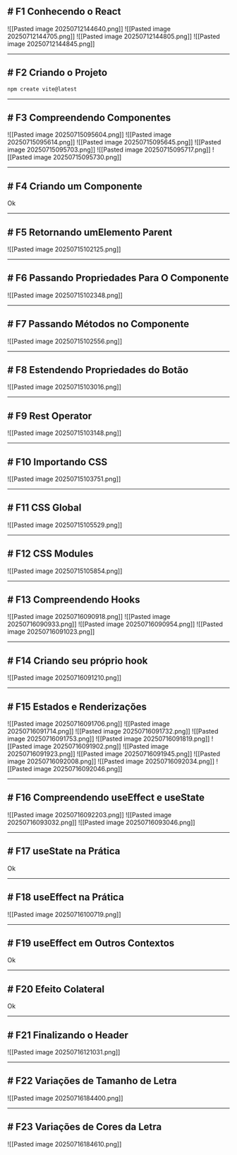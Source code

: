 ## # F1 Conhecendo o React

![[Pasted image 20250712144640.png]]
![[Pasted image 20250712144705.png]]
![[Pasted image 20250712144805.png]]
![[Pasted image 20250712144845.png]]

---


## # F2 Criando o Projeto

```bash
npm create vite@latest
```

---

## # F3 Compreendendo Componentes

![[Pasted image 20250715095604.png]]
![[Pasted image 20250715095614.png]]
![[Pasted image 20250715095645.png]]
![[Pasted image 20250715095703.png]]
![[Pasted image 20250715095717.png]]
![[Pasted image 20250715095730.png]]

---

## # F4 Criando um Componente

Ok

---

## # F5 Retornando umElemento Parent

![[Pasted image 20250715102125.png]]

---

## # F6 Passando Propriedades Para O Componente

![[Pasted image 20250715102348.png]]

---

## # F7 Passando Métodos no Componente

![[Pasted image 20250715102556.png]]

---

## # F8 Estendendo Propriedades do Botão

![[Pasted image 20250715103016.png]]

---

## # F9 Rest Operator

![[Pasted image 20250715103148.png]]

---

## # F10 Importando CSS

![[Pasted image 20250715103751.png]]

---

## # F11 CSS Global

![[Pasted image 20250715105529.png]]

---

## # F12 CSS Modules

![[Pasted image 20250715105854.png]]

---

## # F13 Compreendendo Hooks

![[Pasted image 20250716090918.png]]
![[Pasted image 20250716090933.png]]
![[Pasted image 20250716090954.png]]
![[Pasted image 20250716091023.png]]

---

## # F14 Criando seu próprio hook

![[Pasted image 20250716091210.png]]

---

## # F15 Estados e Renderizações

![[Pasted image 20250716091706.png]]
![[Pasted image 20250716091714.png]]
![[Pasted image 20250716091732.png]]
![[Pasted image 20250716091753.png]]
![[Pasted image 20250716091819.png]]
![[Pasted image 20250716091902.png]]
![[Pasted image 20250716091923.png]]
![[Pasted image 20250716091945.png]]
![[Pasted image 20250716092008.png]]
![[Pasted image 20250716092034.png]]
![[Pasted image 20250716092046.png]]

---

## # F16 Compreendendo useEffect e useState

![[Pasted image 20250716092203.png]]
![[Pasted image 20250716093032.png]]
![[Pasted image 20250716093046.png]]

---

## # F17 useState na Prática

Ok

---

## # F18 useEffect na Prática

![[Pasted image 20250716100719.png]]

---

## # F19 useEffect em Outros Contextos

Ok

---

## # F20 Efeito Colateral

Ok

---

## # F21 Finalizando o Header

![[Pasted image 20250716121031.png]]

---

## # F22 Variações de Tamanho de Letra

![[Pasted image 20250716184400.png]]

---

## # F23 Variações de Cores da Letra

![[Pasted image 20250716184610.png]]
